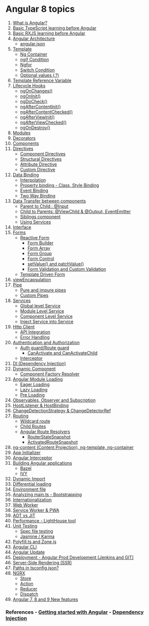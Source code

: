# Angular 8 topics

<ol>
    <li><a href="javascript:;" title="What is Angular?">What is Angular?</a></li>
    <li><a href="javascript:;" title="Basic RXJS learning">Basic TypeScript learning before Angular</a></li>
    <li><a href="https://github.com/suryansh54/rxjs" title="Basic RXJS learning">Basic RXJS learning before Angular</a></li>
    <li><a href="javascript:;" title="Angular Architecture">Angular Architecture</a>
        <ul>
            <li><a href="javascript:;" title="angular.json">angular.json</a></li>
        </ul>
    </li>
    <li><a href="javascript:;" title="Template">Template</a>
        <ul>
            <li><a href="javascript:;" title="Ng Container">Ng Container</a></li>
            <li><a href="javascript:;" title="ngif Condition">ngif Condition</a></li>
            <li><a href="javascript:;" title="Ngfor">Ngfor</a></li>
            <li><a href="javascript:;" title="Switch Condition">Switch Condition</a></li>
            <li><a href="javascript:;" title="Optional values (.?)">Optional values (.?)</a></li>
        </ul>
    </li>
    <li><a href="javascript:;" title="Template Reference Variable">Template Reference Variable</a></li>
    <li><a href="javascript:;" title="https://github.com/suryansh54/angular-lifecyclehooks">Lifecycle Hooks</a>
        <ul>
            <li><a href="javascript:;" title="ngOnChanges()">ngOnChanges()</a></li>
            <li><a href="javascript:;" title="ngOnInit()">ngOnInit()</a></li>
            <li><a href="javascript:;" title="ngDoCheck()">ngDoCheck()</a></li>
            <li><a href="javascript:;" title="ngAfterContentInit()">ngAfterContentInit()</a></li>
            <li><a href="javascript:;" title="ngAfterContentChecked()">ngAfterContentChecked()</a></li>
            <li><a href="javascript:;" title="ngDoCheck()">ngAfterViewInit()</a></li>
            <li><a href="javascript:;" title="ngAfterContentInit()">ngAfterViewChecked()</a></li>
            <li><a href="javascript:;" title="ngAfterContentChecked()">ngOnDestroy()</a></li>
        </ul>
    </li>
    <li><a href="javascript:;" title="Modules">Modules</a></li>
    <li><a href="javascript:;" title="Decorators">Decorators</a></li>
    <li><a href="javascript:;" title="Components">Components</a></li>
    <li><a href="javascript:;" title="Directives">Directives</a>
        <ul>
            <li><a href="javascript:;" title="Component Directives">Component Directives</a></li>
            <li><a href="javascript:;" title="Structural Directives">Structural Directives</a></li>
            <li><a href="javascript:;" title="Attribute Directive">Attribute Directive</a></li>
            <li><a href="javascript:;" title="Custom Directive">Custom Directive</a></li>
        </ul>
    </li>
    <li><a href="javascript:;" title="Data Binding">Data Binding</a>
        <ul>
            <li><a href="javascript:;" title="Interpolation">Interpolation</a></li>
            <li><a href="javascript:;" title="Property binding - Class, Style Binding">Property binding - Class, Style Binding</a></li>
            <li><a href="javascript:;" title="Event Binding">Event Binding</a></li>
            <li><a href="javascript:;" title="Two Way Binding">Two Way Binding</a></li>
        </ul>
    </li>
    <li><a href="javascript:;" title="Type Compatibility">Data Transfer between components</a>
        <ul>
            <li><a href="javascript:;" title="Parent to Child : @Input">Parent to Child : @Input</a></li>
            <li><a href="javascript:;" title="Child to Parents: @ViewChild & @Output, EventEmitter">Child to Parents: @ViewChild & @Output, EventEmitter</a></li>
            <li><a href="javascript:;" title="Siblings component">Siblings component</a></li>
            <li><a href="javascript:;" title="Using Services">Using Services</a></li>
        </ul>
    </li>
    <li><a href="javascript:;" title="Interface">Interface</a></li>
    <li><a href="https://github.com/suryansh54/angular-form" title="Forms">Forms</a>
        <ul>
            <li><a href="javascript:;" title="Reactive Form">Reactive Form</a>
                <ul>
                    <li><a href="javascript:;" title="Form Builder">Form Builder</a></li>
                    <li><a href="javascript:;" title="Form Array">Form Array</a></li>
                    <li><a href="javascript:;" title="Form Group">Form Group</a></li>
                    <li><a href="javascript:;" title="Form Control">Form Control</a></li>
                    <li><a href="javascript:;" title="setValue() and patchValue()">setValue() and patchValue()</a></li>
                    <li><a href="javascript:;" title="Form Control">Form Validation and Custom Validation</a>
                </ul>
                </li>
                <li><a href="javascript:;" title="Template Driven Form">Template Driven Form</a></li>
        </ul>
        </li>
        <li><a href="javascript:;" title="viewEncapsulation">viewEncapsulation</a></li>
        <li><a href="javascript:;" title="Pipe">Pipe</a>
            <ul>
                <li><a href="javascript:;" title="Pure and impure pipes">Pure and impure pipes</a></li>
                <li><a href="javascript:;" title="Custom Pipes">Custom Pipes</a></li>
            </ul>
        </li>
        <li><a href="javascript:;" title="Services">Services</a>
            <ul>
                <li><a href="javascript:;" title="Global level Service">Global level Service</a></li>
                <li><a href="javascript:;" title="Module Level Service">Module Level Service</a></li>
                <li><a href="javascript:;" title="Component Level Service">Component Level Service</a></li>
                <li><a href="javascript:;" title="Inject Service into Service">Inject Service into Service</a></li>
            </ul>
        </li>
        <li><a href="javascript:;" title="Http Client">Http Client</a>
            <ul>
                <li><a href="javascript:;" title="API Integration">API Integration</a></li>
                <li><a href="javascript:;" title="Error Handling">Error Handling</a></li>
            </ul>
        </li>
        <li><a href="javascript:;" title="Authentication vs Authorization">Authentication and Authorization</a>
            <ul>
                <li><a href="javascript:;" title="Auth guard/Route guard">Auth guard/Route guard</a>
                    <ul>
                        <li><a href="javascript:;" title="CanActivate and CanActivateChild">CanActivate and CanActivateChild</a></li>
                    </ul>
                </li>
                <li><a href="javascript:;" title="Interceptor">Interceptor</a></li>
            </ul>
        </li>
        <li><a href="javascript:;" title="DI (Dependency Injection)">DI (Dependency Injection)</a></li>
        <li><a href="javascript:;" title="Dynamic Component">Dynamic Component</a>
            <ul>
                <li><a href="javascript:;" title="Component Factory Resolver">Component Factory Resolver</a></li>
            </ul>
        </li>
        <li><a href="javascript:;" title="Angular Module Loading: Eager, Lazy and Preloading">Angular Module Loading</a>
            <ul>
                <li><a href="javascript:;" title="Eager Loading">Eager Loading</a></li>
                <li><a href="javascript:;" title="Lazy Loading">Lazy Loading</a></li>
                <li><a href="javascript:;" title="Pre Loading">Pre Loading</a></li>
            </ul>
        </li>
        <li><a href="javascript:;" title="Observables, Observer and Subscription">Observables, Observer and Subscription</a></li>
        <li><a href="javascript:;" title="HostListener & HostBinding">HostListener & HostBinding</a></li>
        <li><a href="javascript:;" title="ChangeDetectionStrategy & ChangeDetectorRef">ChangeDetectionStrategy & ChangeDetectorRef</a></li>
        <li><a href="javascript:;" title="Routing">Routing</a>
            <ul>
                <li><a href="javascript:;" title="Wildcard route">Wildcard route</a></li>
                <li><a href="javascript:;" title="Child Routes">Child Routes</a></li>
                <li><a href="https://github.com/suryansh54/angular-route-resolver" title="Angular Route Resolvers">Angular Route Resolvers</a>
                    <ul>
                        <li><a href="javascript:;" title="RouterStateSnapshot">RouterStateSnapshot</a></li>
                        <li><a href="javascript:;" title="ActivatedRouteSnapshot">ActivatedRouteSnapshot</a></li>
                    </ul>
                </li>
            </ul>
        </li>
        <li><a href="javascript:;" title="App Initializer">ng-content (Content Projection), ng-template, ng-container</a></li>
        <li><a href="javascript:;" title="App Initializer">App Initializer</a></li>
        <li><a href="javascript:;" title="Angular Interceptor">Angular Interceptor</a></li>
        <li><a href="javascript:;" title="Building Angular applications">Building Angular applications</a>
            <ul>
                <li><a href="javascript:;" title="Bazel">Bazel</a></li>
                <li><a href="javascript:;" title="IVY">IVY</a></li>
            </ul>
        </li>
        <li><a href="javascript:;" title="Dynamic Import">Dynamic Import</a></li>
        <li><a href="javascript:;" title="Differential loading">Differential loading</a></li>
        <li><a href="javascript:;" title="Environment file">Environment file</a></li>
        <li><a href="javascript:;" title="Analyzing main.ts - Bootstrapping">Analyzing main.ts - Bootstrapping</a></li>
        <li><a href="javascript:;" title="Internationalization">Internationalization</a></li>
        <li><a href="javascript:;" title="Web Worker">Web Worker</a></li>
        <li><a href="javascript:;" title="Service Worker & PWA">Service Worker & PWA</a></li>
        <li><a href="javascript:;" title="AOT vs JIT">AOT vs JIT</a></li>
        <li><a href="javascript:;" title="Performance - LightHouse tool">Performance - LightHouse tool</a></li>
        <li><a href="javascript:;" title="Unit Testing">Unit Testing</a>
            <ul>
                <li><a href="javascript:;" title="Spec file testing">Spec file testing</a></li>
                <li><a href="javascript:;" title="Jasmine / Karma">Jasmine / Karma</a></li>
            </ul>
        </li>
        <li><a href="javascript:;" title="Polyfill.ts and Zone.js">Polyfill.ts and Zone.js</a></li>
        <li><a href="javascript:;" title="Angular CLI">Angular CLI</a></li>
        <li><a href="javascript:;" title="Angular Update">Angular Update</a></li>
        <li><a href="javascript:;" title="Deployment - Angular Prod Development (Jenkins and GIT)">Deployment - Angular Prod Development (Jenkins and GIT)</a></li>
        <li><a href="javascript:;" title="Server-Side Rendering (SSR)">Server-Side Rendering (SSR)</a></li>
        <li><a href="javascript:;" title="Paths in tsconfig.json?">Paths in tsconfig.json?</a></li>
        <li><a href="javascript:;" title="NGRX">NGRX</a>
            <ul>
                <li><a href="javascript:;" title="Store">Store</a></li>
                <li><a href="javascript:;" title="Action">Action</a></li>
                <li><a href="javascript:;" title="Reducer">Reducer</a></li>
                <li><a href="javascript:;" title="Dispatch">Dispatch</a></li>
            </ul>
        </li>
        <li><a href="javascript:;" title="Angular 7 and 8 New features">Angular 7, 8 and 9 New features</a></li>
</ol>

### References - <a href="https://www.w3resource.com/angular/getting-started-with-angular.php " title="Getting started with Angular">Getting started with Angular</a> - <a href="https://codecraft.tv/courses/angular/dependency-injection-and-providers/overview" title="Dependency Injection">Dependency Injection</a>

